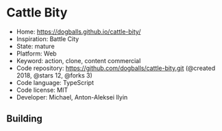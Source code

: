 # Cattle Bity

- Home: https://dogballs.github.io/cattle-bity/
- Inspiration: Battle City
- State: mature
- Platform: Web
- Keyword: action, clone, content commercial
- Code repository: https://github.com/dogballs/cattle-bity.git (@created 2018, @stars 12, @forks 3)
- Code language: TypeScript
- Code license: MIT
- Developer: Michael, Anton-Aleksei Ilyin

## Building

